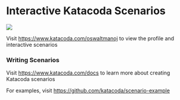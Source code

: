 # Interactive Katacoda Scenarios

[![](http://shields.katacoda.com/katacoda/oswaltmanoj/count.svg)](https://www.katacoda.com/oswaltmanoj "Get your profile on Katacoda.com")

Visit https://www.katacoda.com/oswaltmanoj to view the profile and interactive scenarios

### Writing Scenarios
Visit https://www.katacoda.com/docs to learn more about creating Katacoda scenarios

For examples, visit https://github.com/katacoda/scenario-example
